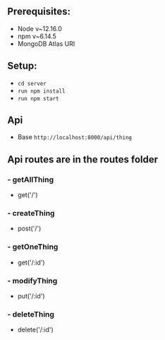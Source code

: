 ## Prerequisites:
- Node v~12.16.0
- npm v~6.14.5
- MongoDB Atlas URI

## Setup:
- `cd server`
- `run npm install`
- `run npm start`

## Api
- Base `http://localhost:8000/api/thing`

## Api routes are in the routes folder

### - getAllThing
- get('/') 

### - createThing
- post('/') 

### - getOneThing
- get('/:id') 

### - modifyThing
- put('/:id') 

### - deleteThing
- delete('/:id') 

